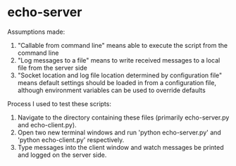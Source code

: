 # echo-server

Assumptions made:
1. "Callable from command line" means able to execute the script from the command line
2. "Log messages to a file" means to write received messages to a local file from the server side
3. "Socket location and log file location determined by configuration file" means default settings should be loaded
in from a configuration file, although environment variables can be used to override defaults

Process I used to test these scripts:
1. Navigate to the directory containing these files (primarily echo-server.py and echo-client.py).
2. Open two new terminal windows and run 'python echo-server.py' and 'python echo-client.py' respectively.
3. Type messages into the client window and watch messages be printed and logged on the server side.
